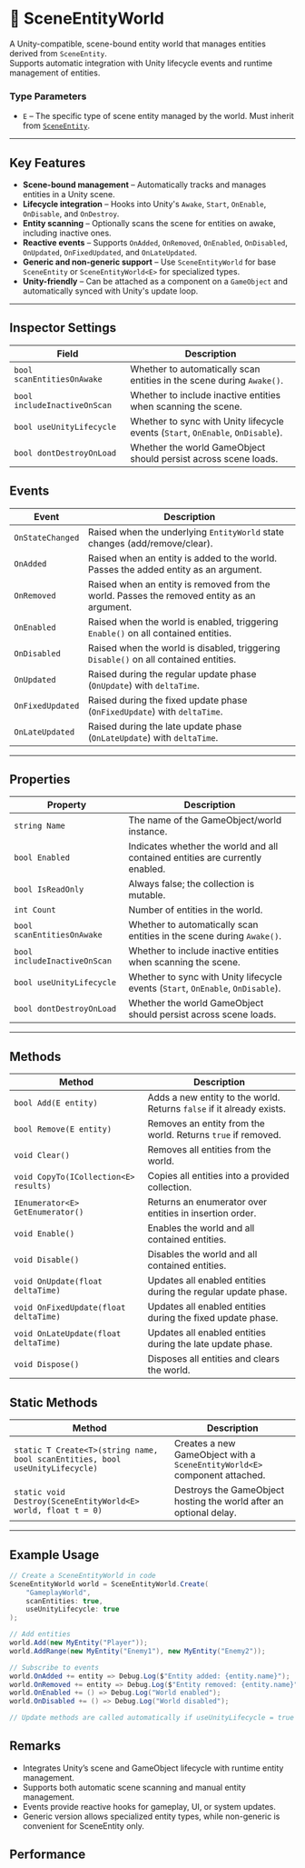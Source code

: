 # 🧩 SceneEntityWorld

A Unity-compatible, scene-bound entity world that manages entities derived from `SceneEntity`.  
Supports automatic integration with Unity lifecycle events and runtime management of entities.

### Type Parameters

- `E` – The specific type of scene entity managed by the world. Must inherit from [`SceneEntity`](#).

---

## Key Features

- **Scene-bound management** – Automatically tracks and manages entities in a Unity scene.
- **Lifecycle integration** – Hooks into Unity's `Awake`, `Start`, `OnEnable`, `OnDisable`, and `OnDestroy`.
- **Entity scanning** – Optionally scans the scene for entities on awake, including inactive ones.
- **Reactive events** – Supports `OnAdded`, `OnRemoved`, `OnEnabled`, `OnDisabled`, `OnUpdated`, `OnFixedUpdated`, and
  `OnLateUpdated`.
- **Generic and non-generic support** – Use `SceneEntityWorld` for base `SceneEntity` or `SceneEntityWorld<E>` for
  specialized types.
- **Unity-friendly** – Can be attached as a component on a `GameObject` and automatically synced with Unity's update
  loop.

---

## Inspector Settings

| Field                        | Description                                                                     |
|------------------------------|---------------------------------------------------------------------------------|
| `bool scanEntitiesOnAwake`   | Whether to automatically scan entities in the scene during `Awake()`.           |
| `bool includeInactiveOnScan` | Whether to include inactive entities when scanning the scene.                   |
| `bool useUnityLifecycle`     | Whether to sync with Unity lifecycle events (`Start`, `OnEnable`, `OnDisable`). |
| `bool dontDestroyOnLoad`     | Whether the world GameObject should persist across scene loads.                 |

## Events

| Event            | Description                                                                                |
|------------------|--------------------------------------------------------------------------------------------|
| `OnStateChanged` | Raised when the underlying `EntityWorld` state changes (add/remove/clear).                 |
| `OnAdded`        | Raised when an entity is added to the world. Passes the added entity as an argument.       |
| `OnRemoved`      | Raised when an entity is removed from the world. Passes the removed entity as an argument. |
| `OnEnabled`      | Raised when the world is enabled, triggering `Enable()` on all contained entities.         |
| `OnDisabled`     | Raised when the world is disabled, triggering `Disable()` on all contained entities.       |
| `OnUpdated`      | Raised during the regular update phase (`OnUpdate`) with `deltaTime`.                      |
| `OnFixedUpdated` | Raised during the fixed update phase (`OnFixedUpdate`) with `deltaTime`.                   |
| `OnLateUpdated`  | Raised during the late update phase (`OnLateUpdate`) with `deltaTime`.                     |

---

## Properties

| Property                     | Description                                                                     |
|------------------------------|---------------------------------------------------------------------------------|
| `string Name`                | The name of the GameObject/world instance.                                      |
| `bool Enabled`               | Indicates whether the world and all contained entities are currently enabled.   |
| `bool IsReadOnly`            | Always false; the collection is mutable.                                        |
| `int Count`                  | Number of entities in the world.                                                |
| `bool scanEntitiesOnAwake`   | Whether to automatically scan entities in the scene during `Awake()`.           |
| `bool includeInactiveOnScan` | Whether to include inactive entities when scanning the scene.                   |
| `bool useUnityLifecycle`     | Whether to sync with Unity lifecycle events (`Start`, `OnEnable`, `OnDisable`). |
| `bool dontDestroyOnLoad`     | Whether the world GameObject should persist across scene loads.                 |

---

## Methods

| Method                                | Description                                                           |
|---------------------------------------|-----------------------------------------------------------------------|
| `bool Add(E entity)`                  | Adds a new entity to the world. Returns `false` if it already exists. |
| `bool Remove(E entity)`               | Removes an entity from the world. Returns `true` if removed.          |
| `void Clear()`                        | Removes all entities from the world.                                  |
| `void CopyTo(ICollection<E> results)` | Copies all entities into a provided collection.                       |
| `IEnumerator<E> GetEnumerator()`      | Returns an enumerator over entities in insertion order.               |
| `void Enable()`                       | Enables the world and all contained entities.                         |
| `void Disable()`                      | Disables the world and all contained entities.                        |
| `void OnUpdate(float deltaTime)`      | Updates all enabled entities during the regular update phase.         |
| `void OnFixedUpdate(float deltaTime)` | Updates all enabled entities during the fixed update phase.           |
| `void OnLateUpdate(float deltaTime)`  | Updates all enabled entities during the late update phase.            |
| `void Dispose()`                      | Disposes all entities and clears the world.                           |

## Static Methods

| Method                                                                       | Description                                                               |
|------------------------------------------------------------------------------|---------------------------------------------------------------------------|
| `static T Create<T>(string name, bool scanEntities, bool useUnityLifecycle)` | Creates a new GameObject with a `SceneEntityWorld<E>` component attached. |
| `static void Destroy(SceneEntityWorld<E> world, float t = 0)`                | Destroys the GameObject hosting the world after an optional delay.        |

---

## Example Usage

```csharp
// Create a SceneEntityWorld in code
SceneEntityWorld world = SceneEntityWorld.Create(
    "GameplayWorld",
    scanEntities: true,
    useUnityLifecycle: true
);

// Add entities
world.Add(new MyEntity("Player"));
world.AddRange(new MyEntity("Enemy1"), new MyEntity("Enemy2"));

// Subscribe to events
world.OnAdded += entity => Debug.Log($"Entity added: {entity.name}");
world.OnRemoved += entity => Debug.Log($"Entity removed: {entity.name}");
world.OnEnabled += () => Debug.Log("World enabled");
world.OnDisabled += () => Debug.Log("World disabled");

// Update methods are called automatically if useUnityLifecycle = true
```

## Remarks
- Integrates Unity’s scene and GameObject lifecycle with runtime entity management.
- Supports both automatic scene scanning and manual entity management.
- Events provide reactive hooks for gameplay, UI, or system updates.
- Generic version allows specialized entity types, while non-generic is convenient for SceneEntity only.

## Performance